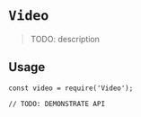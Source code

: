 # `Video`

> TODO: description

## Usage

```
const video = require('Video');

// TODO: DEMONSTRATE API
```
